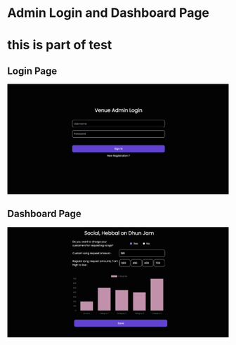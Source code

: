 # Admin Login and Dashboard Page 
# this is part of test 


## Login Page
<img src='Login.png'>

## Dashboard Page 
<img src='Dashboard.png'>